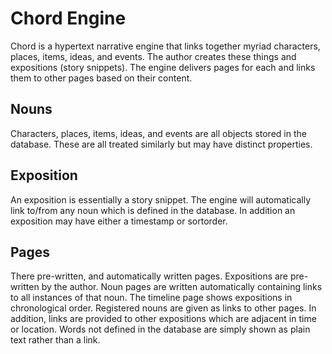 Chord Engine
============
Chord is a hypertext narrative engine that links together myriad characters, places, items, ideas, and events.  The author creates these things and expositions (story snippets).  The engine delivers pages for each and links them to other pages based on their content.
	
Nouns
-----
Characters, places, items, ideas, and events are all objects stored in the database.  These are all treated similarly but may have distinct properties.
	
Exposition
----------
An exposition is essentially a story snippet.  The engine will automatically link to/from any noun which is defined in the database.  In addition an exposition may have either a timestamp or sortorder.

Pages
-----
There pre-written, and automatically written pages.  Expositions are pre-written by the author.  Noun pages are written automatically containing links to all instances of that noun.  The timeline page shows expositions in chronological order.  Registered nouns are given as links to other pages.  In addition, links are provided to other expositions which are adjacent in time or location.  Words not defined in the database are simply shown as plain text rather than a link.
